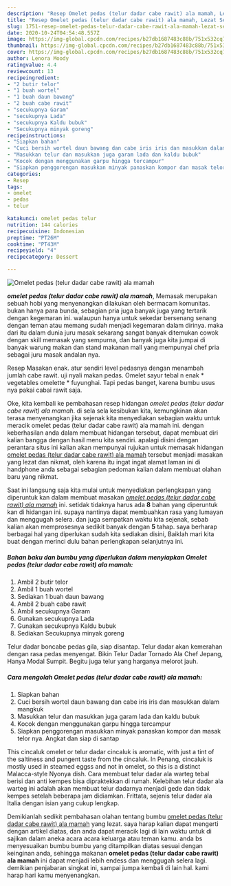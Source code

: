 ```yaml
---
description: "Resep Omelet pedas (telur dadar cabe rawit) ala mamah, Lezat Sekali"
title: "Resep Omelet pedas (telur dadar cabe rawit) ala mamah, Lezat Sekali"
slug: 1751-resep-omelet-pedas-telur-dadar-cabe-rawit-ala-mamah-lezat-sekali
date: 2020-10-24T04:54:48.557Z
image: https://img-global.cpcdn.com/recipes/b27db1687483c88b/751x532cq70/omelet-pedas-telur-dadar-cabe-rawit-ala-mamah-foto-resep-utama.jpg
thumbnail: https://img-global.cpcdn.com/recipes/b27db1687483c88b/751x532cq70/omelet-pedas-telur-dadar-cabe-rawit-ala-mamah-foto-resep-utama.jpg
cover: https://img-global.cpcdn.com/recipes/b27db1687483c88b/751x532cq70/omelet-pedas-telur-dadar-cabe-rawit-ala-mamah-foto-resep-utama.jpg
author: Lenora Moody
ratingvalue: 4.4
reviewcount: 13
recipeingredient:
- "2 butir telor"
- "1 buah wortel"
- "1 buah daun bawang"
- "2 buah cabe rawit"
- "secukupnya Garam"
- "secukupnya Lada"
- "secukupnya Kaldu bubuk"
- "Secukupnya minyak goreng"
recipeinstructions:
- "Siapkan bahan"
- "Cuci bersih wortel daun bawang dan cabe iris iris dan masukkan dalam mangkuk"
- "Masukkan telur dan masukkan juga garam lada dan kaldu bubuk"
- "Kocok dengan menggunakan garpu hingga tercampur"
- "Siapkan penggorengan masukkan minyak panaskan kompor dan masak telor nya. Angkat dan siap di santap"
categories:
- Resep
tags:
- omelet
- pedas
- telur

katakunci: omelet pedas telur 
nutrition: 144 calories
recipecuisine: Indonesian
preptime: "PT26M"
cooktime: "PT43M"
recipeyield: "4"
recipecategory: Dessert

---
```



![Omelet pedas (telur dadar cabe rawit) ala mamah](https://img-global.cpcdn.com/recipes/b27db1687483c88b/751x532cq70/omelet-pedas-telur-dadar-cabe-rawit-ala-mamah-foto-resep-utama.jpg)

<b><i>omelet pedas (telur dadar cabe rawit) ala mamah</i></b>, Memasak merupakan sebuah hobi yang menyenangkan dilakukan oleh bermacam komunitas. bukan hanya para bunda, sebagian pria juga banyak juga yang tertarik dengan kegemaran ini. walaupun hanya untuk sekedar bersenang senang dengan teman atau memang sudah menjadi kegemaran dalam dirinya. maka dari itu dalam dunia juru masak sekarang sangat banyak ditemukan cowok dengan skill memasak yang sempurna, dan banyak juga kita jumpai di banyak warung makan dan stand makanan mall yang mempunyai chef pria sebagai juru masak andalan nya.

Resep Masakan enak. atur sendiri level pedasnya dengan menambah jumlah cabe rawit. uji nyali makan pedas. Omelet sayur tebal n enak * vegetables omelette * fuyunghai. Tapi pedas banget, karena bumbu usus nya pakai cabai rawit saja.

Oke, kita kembali ke pembahasan resep hidangan <i>omelet pedas (telur dadar cabe rawit) ala mamah</i>. di sela sela kesibukan kita, kemungkinan akan terasa menyenangkan jika sejenak kita menyediakan sebagian waktu untuk meracik omelet pedas (telur dadar cabe rawit) ala mamah ini. dengan keberhasilan anda dalam membuat hidangan tersebut, dapat membuat diri kalian bangga dengan hasil menu kita sendiri. apalagi disini dengan perantara situs ini kalian akan mempunyai rujukan untuk memasak hidangan <u>omelet pedas (telur dadar cabe rawit) ala mamah</u> tersebut menjadi masakan yang lezat dan nikmat, oleh karena itu ingat ingat alamat laman ini di handphone anda sebagai sebagian pedoman kalian dalam membuat olahan baru yang nikmat.


Saat ini langsung saja kita mulai untuk menyediakan perlengkapan yang diperuntuk kan dalam membuat masakan <u><i>omelet pedas (telur dadar cabe rawit) ala mamah</i></u> ini. setidak tidaknya harus ada <b>8</b> bahan yang diperuntuk kan di hidangan ini. supaya nantinya dapat membuahkan rasa yang lumayan dan menggugah selera. dan juga sempatkan waktu kita sejenak, sebab kalian akan memprosesnya sedikit banyak dengan <b>5</b> tahap. saya berharap berbagai hal yang diperlukan sudah kita sediakan disini, Baiklah mari kita buat dengan merinci dulu bahan perlengkapan selanjutnya ini.

<!--inarticleads1-->

##### Bahan baku dan bumbu yang diperlukan dalam menyiapkan Omelet pedas (telur dadar cabe rawit) ala mamah:

1. Ambil 2 butir telor
1. Ambil 1 buah wortel
1. Sediakan 1 buah daun bawang
1. Ambil 2 buah cabe rawit
1. Ambil secukupnya Garam
1. Gunakan secukupnya Lada
1. Gunakan secukupnya Kaldu bubuk
1. Sediakan Secukupnya minyak goreng


Telur dadar boncabe pedas gila, siap disantap. Telur dadar akan kemerahan dengan rasa pedas menyengat. Bikin Telur Dadar Tornado Ala Chef Jepang, Hanya Modal Sumpit. Begitu juga telur yang harganya melorot jauh. 

<!--inarticleads2-->

##### Cara mengolah Omelet pedas (telur dadar cabe rawit) ala mamah:

1. Siapkan bahan
1. Cuci bersih wortel daun bawang dan cabe iris iris dan masukkan dalam mangkuk
1. Masukkan telur dan masukkan juga garam lada dan kaldu bubuk
1. Kocok dengan menggunakan garpu hingga tercampur
1. Siapkan penggorengan masukkan minyak panaskan kompor dan masak telor nya. Angkat dan siap di santap


This cincaluk omelet or telur dadar cincaluk is aromatic, with just a tint of the saltiness and pungent taste from the cincaluk. In Penang, cincaluk is mostly used in steamed eggss and not in omelet, so this is a distinct Malacca-style Nyonya dish. Cara membuat telur dadar ala warteg tebal berisi dan anti kempes bisa dipraktekkan di rumah. Kelebihan telur dadar ala warteg ini adalah akan membuat telur dadarnya menjadi gede dan tidak kempes setelah beberapa jam didiamkan. Frittata, sejenis telur dadar ala Italia dengan isian yang cukup lengkap. 

Demikianlah sedikit pembahasan olahan tentang bumbu <u>omelet pedas (telur dadar cabe rawit) ala mamah</u> yang lezat. saya harap kalian dapat mengerti dengan artikel diatas, dan anda dapat meracik lagi di lain waktu untuk di sajikan dalam aneka acara acara keluarga atau teman kamu. anda bs menyesuaikan bumbu bumbu yang ditampilkan diatas sesuai dengan keinginan anda, sehingga makanan <b>omelet pedas (telur dadar cabe rawit) ala mamah</b> ini dapat menjadi lebih endess dan menggugah selera lagi. demikian penjabaran singkat ini, sampai jumpa kembali di lain hal. kami harap hari kamu menyenangkan.
